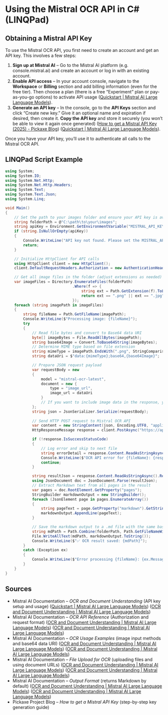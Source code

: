 # Using the Mistral OCR API in C# (LINQPad)

## Obtaining a Mistral API Key

To use the Mistral OCR API, you first need to create an account and get an API key. This involves a few steps:

1. **Sign up at Mistral AI** – Go to the Mistral AI platform (e.g. console.mistral.ai) and create an account or log in with an existing account.
2. **Enable API access** – In your account console, navigate to the **Workspace** or **Billing** section and add billing information (even for the free tier). Then choose a plan (there is a free “Experiment” plan or pay-as-you-go options) to activate API usage ([Quickstart | Mistral AI Large Language Models](https://docs.mistral.ai/getting-started/quickstart/#:~:text=,not%20share%20it%20with%20anyone)).
3. **Generate an API key** – In the console, go to the **API Keys** section and click “Create new key.” Give it an optional name and expiration if desired, then create it. **Copy the API key** and store it securely (you won’t be able to view it again once generated) ([How to get a Mistral API Key (2025) - Pickaxe Blog](https://www.pickaxeproject.com/post/how-to-get-a-mistral-api-key-2025#:~:text=Step%205%20,key)) ([Quickstart | Mistral AI Large Language Models](https://docs.mistral.ai/getting-started/quickstart/#:~:text=,not%20share%20it%20with%20anyone)).

Once you have your API key, you’ll use it to authenticate all calls to the Mistral OCR API.

## LINQPad Script Example

```csharp
using System;
using System.IO;
using System.Net.Http;
using System.Net.Http.Headers;
using System.Text;
using System.Text.Json;
using System.Linq;

void Main()
{
    // Set the path to your images folder and ensure your API key is available
    string folderPath = @"C:\path\to\your\images";
    string apiKey = Environment.GetEnvironmentVariable("MISTRAL_API_KEY");
    if (string.IsNullOrEmpty(apiKey))
    {
        Console.WriteLine("API key not found. Please set the MISTRAL_API_KEY environment variable.");
        return;
    }

    // Initialize HttpClient for API calls
    using HttpClient client = new HttpClient();
    client.DefaultRequestHeaders.Authorization = new AuthenticationHeaderValue("Bearer", apiKey);

    // Get all image files in the folder (adjust extensions as needed)
    var imageFiles = Directory.EnumerateFiles(folderPath)
                              .Where(f => {
                                  string ext = Path.GetExtension(f).ToLower();
                                  return ext == ".png" || ext == ".jpg" || ext == ".jpeg" || ext == ".bmp";
                              });
    foreach (string imagePath in imageFiles)
    {
        string fileName = Path.GetFileName(imagePath);
        Console.WriteLine($"Processing image: {fileName}");
        try 
        {
            // Read file bytes and convert to Base64 data URI
            byte[] imageBytes = File.ReadAllBytes(imagePath);
            string base64Image = Convert.ToBase64String(imageBytes);
            // Determine MIME type based on file extension
            string mimeType = imagePath.EndsWith(".png", StringComparison.OrdinalIgnoreCase) ? "image/png" : "image/jpeg";
            string dataUri = $"data:{mimeType};base64,{base64Image}";

            // Prepare JSON request payload
            var requestBody = new
            {
                model = "mistral-ocr-latest",
                document = new {
                    type = "image_url",
                    image_url = dataUri
                }
                // If you want to include image data in the response, you can add: include_image_base64 = true
            };
            string json = JsonSerializer.Serialize(requestBody);
            
            // Send HTTP POST request to Mistral OCR API
            var content = new StringContent(json, Encoding.UTF8, "application/json");
            HttpResponseMessage response = client.PostAsync("https://api.mistral.ai/v1/ocr", content).Result;

            if (!response.IsSuccessStatusCode)
            {
                // Log error and skip to next file
                string errorDetail = response.Content.ReadAsStringAsync().Result;
                Console.WriteLine($"OCR API error for {fileName}: {response.StatusCode} - {errorDetail}");
                continue;
            }

            string resultJson = response.Content.ReadAsStringAsync().Result;
            using JsonDocument doc = JsonDocument.Parse(resultJson);
            // Extract Markdown text from all pages in the result
            var pages = doc.RootElement.GetProperty("pages");
            StringBuilder markdownOutput = new StringBuilder();
            foreach (JsonElement page in pages.EnumerateArray())
            {
                string pageText = page.GetProperty("markdown").GetString();
                markdownOutput.AppendLine(pageText);
            }

            // Save the markdown output to a .md file with the same base name
            string mdPath = Path.Combine(folderPath, Path.GetFileNameWithoutExtension(fileName) + ".md");
            File.WriteAllText(mdPath, markdownOutput.ToString());
            Console.WriteLine($"✅ OCR result saved: {mdPath}");
        }
        catch (Exception ex)
        {
            Console.WriteLine($"Error processing {fileName}: {ex.Message}");
        }
    }
}
```

## Sources

- Mistral AI Documentation – _OCR and Document Understanding_ (API key setup and usage) ([Quickstart | Mistral AI Large Language Models](https://docs.mistral.ai/getting-started/quickstart/#:~:text=,not%20share%20it%20with%20anyone)) ([OCR and Document Understanding | Mistral AI Large Language Models](https://docs.mistral.ai/capabilities/document/#:~:text=curl%20https%3A%2F%2Fapi.mistral.ai%2Fv1%2Focr%20%5C%20,))
- Mistral AI Documentation – _OCR API Reference_ (Authorization and request format) ([OCR and Document Understanding | Mistral AI Large Language Models](https://docs.mistral.ai/capabilities/document/#:~:text=curl%20https%3A%2F%2Fapi.mistral.ai%2Fv1%2Focr%20%5C%20,)) ([OCR and Document Understanding | Mistral AI Large Language Models](https://docs.mistral.ai/capabilities/document/#:~:text=%22model%22%3A%20%22mistral,true))
- Mistral AI Documentation – _OCR Usage Examples_ (image input methods and base64 data URI) ([OCR and Document Understanding | Mistral AI Large Language Models](https://docs.mistral.ai/capabilities/document/#:~:text=document%3D%7B%20%22type%22%3A%20%22image_url%22%2C%20%22image_url%22%3A%20%22https%3A%2F%2Fmedia,33d404.jpg%22)) ([OCR and Document Understanding | Mistral AI Large Language Models](https://docs.mistral.ai/capabilities/document/#:~:text=ocr_response%20%3D%20client.ocr.process%28%20model%3D%22mistral,%7D))
- Mistral AI Documentation – _File Upload for OCR_ (uploading files and using document URLs) ([OCR and Document Understanding | Mistral AI Large Language Models](https://docs.mistral.ai/capabilities/document/#:~:text=curl%20https%3A%2F%2Fapi.mistral.ai%2Fv1%2Ffiles%20%5C%20,F%20file%3D%22%40uploaded_file.pdf)) ([OCR and Document Understanding | Mistral AI Large Language Models](https://docs.mistral.ai/capabilities/document/#:~:text=ocr_response%20%3D%20client.ocr.process%28%20model%3D%22mistral,signed_url.url%2C%20%7D))
- Mistral AI Documentation – _Output Format_ (returns Markdown by default) ([OCR and Document Understanding | Mistral AI Large Language Models](https://docs.mistral.ai/capabilities/document/#:~:text=,PDF%2C%20images%2C%20and%20uploaded%20documents)) ([OCR and Document Understanding | Mistral AI Large Language Models](https://docs.mistral.ai/capabilities/document/#:~:text=,at%20scale%20with%20high%20accuracy))
- Pickaxe Project Blog – _How to get a Mistral API Key_ (step-by-step key generation guide)
